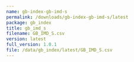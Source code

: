 ```yaml
---
name: gb-index-gb-imd-s
permalink: /downloads/gb-index-gb-imd-s/latest
package: gb_index
title: gb_imd_s
filename: GB_IMD_S.csv
version: latest
full_version: 1.0.1
file: /data/gb_index/latest/GB_IMD_S.csv
---
```


